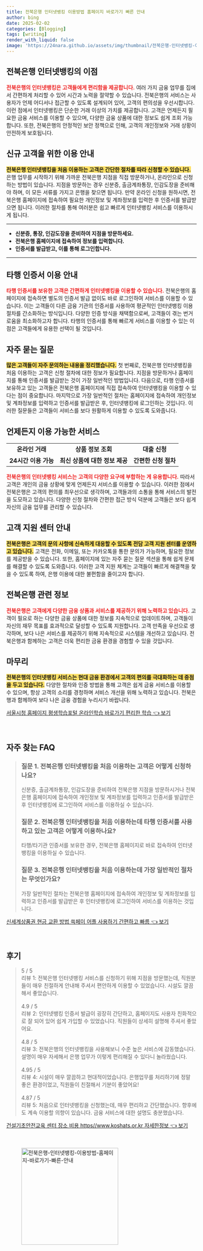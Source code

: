 ```yaml
---
title: 전북은행 인터넷뱅킹 이용방법 홈페이지 바로가기 빠른 안내
author: bing
date: 2025-02-02
categories: [Blogging]
tags: [writing]
render_with_liquid: false
image: 'https://24nara.github.io/assets/img/thumbnail/전북은행-인터넷뱅킹-이용방법-홈페이지-바로가기-빠른-안내.webp'
---
```



<h2 id='전북은행_인터넷뱅킹의_이점'>전북은행 인터넷뱅킹의 이점</h2>

<p><b><span style="color: #ee2323;">전북은행의 인터넷뱅킹은 고객들에게 편리함을 제공합니다.</span></b> 여러 가지 금융 업무를 집에서 간편하게 처리할 수 있어 시간과 노력을 절약할 수 있습니다. 전북은행의 서비스는 사용자가 언제 어디서나 접근할 수 있도록 설계되어 있어, 고객의 편의성을 우선시합니다. 이런 점에서 인터넷뱅킹은 단순한 거래 이상의 가치를 제공합니다. 고객은 언제든지 필요한 금융 서비스를 이용할 수 있으며, 다양한 금융 상품에 대한 정보도 쉽게 조회 가능합니다. 또한, 전북은행의 안정적인 보안 정책으로 인해, 고객의 개인정보와 거래 상황이 안전하게 보호됩니다.</p>

<h2 id='신규_고객을_위한_이용_안내'>신규 고객을 위한 이용 안내</h2>

<p><b><span style="background-color: #ffe066;">전북은행 인터넷뱅킹을 처음 이용하는 고객은 간단한 절차를 따라 신청할 수 있습니다.</span></b> 은행 업무를 시작하기 위해 가까운 전북은행 지점을 직접 방문하거나, 온라인으로 신청하는 방법이 있습니다. 지점을 방문하는 경우 신분증, 출금계좌통장, 인감도장을 준비해야 하며, 이 모든 서류를 가지고 은행을 찾으면 됩니다. 만약 온라인 신청을 원하시면, 전북은행 홈페이지에 접속하여 필요한 개인정보 및 계좌정보를 입력한 후 인증서를 발급받으면 됩니다. 이러한 절차를 통해 여러분은 쉽고 빠르게 인터넷뱅킹 서비스를 이용하시게 됩니다.</p>

<hr />

<ul>
    <li><b>신분증, 통장, 인감도장을 준비하여 지점을 방문하세요.</b></li>
    <li><b>전북은행 홈페이지에 접속하여 정보를 입력합니다.</b></li>
    <li><b>인증서를 발급받고, 이를 통해 로그인합니다.</b></li>
</ul>

<hr />

<h2 id='타행_인증서_이용_안내'>타행 인증서 이용 안내</h2>

<p><b><span style="color: #ee2323;">타행 인증서를 보유한 고객은 간편하게 인터넷뱅킹을 이용할 수 있습니다.</span></b> 전북은행의 홈페이지에 접속하면 별도의 인증서 발급 없이도 바로 로그인하여 서비스를 이용할 수 있습니다. 이는 고객들이 다른 금융 기관의 인증서를 사용하여 평균적인 인터넷뱅킹 이용 절차를 간소화하는 방식입니다. 다양한 인증 방식을 채택함으로써, 고객들이 겪는 번거로움을 최소화하고자 합니다. 타행의 인증서를 통해 빠르게 서비스를 이용할 수 있는 이점은 고객들에게 유용한 선택이 될 것입니다.</p>

<h2 id='자주_묻는_질문'>자주 묻는 질문</h2>

<p><b><span style="background-color: #ffe066;">많은 고객들이 자주 문의하는 내용을 정리했습니다.</span></b> 첫 번째로, 전북은행 인터넷뱅킹을 처음 이용하는 고객은 신청 절차에 대한 정보가 필요합니다. 지점을 방문하거나 홈페이지를 통해 인증서를 발급받는 것이 가장 일반적인 방법입니다. 다음으로, 타행 인증서를 보유하고 있는 고객들은 전북은행 홈페이지에 직접 접속하여 인터넷뱅킹을 이용할 수 있다는 점이 중요합니다. 마지막으로 가장 일반적인 절차는 홈페이지에 접속하여 개인정보 및 계좌정보를 입력하고 인증서를 발급받은 후, 인터넷뱅킹에 로그인하는 것입니다. 이러한 질문들은 고객들이 서비스를 보다 원활하게 이용할 수 있도록 도와줍니다.</p>

<h2 id='언제든지_이용_가능한_서비스'>언제든지 이용 가능한 서비스</h2>

<table>
    <tr>
        <td style="text-align: center; height: 17px;"><b>온라인 거래</b></td>
        <td style="text-align: center; height: 17px;"><b>상품 정보 조회</b></td>
        <td style="text-align: center; height: 17px;"><b>대출 신청</b></td>
    </tr>
    <tr>
        <td style="text-align: center; height: 17px;"><b>24시간 이용 가능</b></td>
        <td style="text-align: center; height: 17px;"><b>최신 상품에 대한 정보 제공</b></td>
        <td style="text-align: center; height: 17px;"><b>간편한 신청 절차</b></td>
    </tr>
</table>

<p><b><span style="color: #ee2323;">전북은행의 인터넷뱅킹 서비스는 고객의 다양한 요구에 부합하는 게 유용합니다.</span></b> 따라서 고객은 개인의 금융 상황에 맞게 언제든지 서비스를 이용할 수 있습니다. 이러한 점에서 전북은행은 고객의 편의를 최우선으로 생각하며, 고객들과의 소통을 통해 서비스의 발전을 도모하고 있습니다. 다양한 신청 절차와 간편한 접근 방식 덕분에 고객들은 보다 쉽게 자신의 금융 업무를 관리할 수 있습니다.</p>

<h2 id='고객_지원_센터_안내'>고객 지원 센터 안내</h2>

<p><b><span style="background-color: #ffe066;">전북은행은 고객의 문의 사항에 신속하게 대응할 수 있도록 전담 고객 지원 센터를 운영하고 있습니다.</span></b> 고객은 전화, 이메일, 또는 카카오톡을 통한 문의가 가능하며, 필요한 정보를 제공받을 수 있습니다. 또한, 홈페이지에 있는 자주 묻는 질문 섹션을 통해 쉽게 문제를 해결할 수 있도록 도와줍니다. 이러한 고객 지원 체계는 고객들이 빠르게 해결책을 찾을 수 있도록 하여, 은행 이용에 대한 불편함을 줄이고자 합니다.</p>

<h2 id='전북은행_관련_정보'>전북은행 관련 정보</h2>

<p><b><span style="color: #ee2323;">전북은행은 고객에게 다양한 금융 상품과 서비스를 제공하기 위해 노력하고 있습니다.</span></b> 고객이 필요로 하는 다양한 금융 상품에 대한 정보를 지속적으로 업데이트하며, 고객들이 자신의 재무 목표를 효과적으로 달성할 수 있도록 지원합니다. 고객 만족을 우선으로 생각하며, 보다 나은 서비스를 제공하기 위해 지속적으로 시스템을 개선하고 있습니다. 전북은행과 함께하는 고객은 더욱 편리한 금융 환경을 경험할 수 있을 것입니다.</p>

<h2 id='마무리'>마무리</h2>

<p><b><span style="background-color: #ffe066;">전북은행의 인터넷뱅킹 서비스는 현대 금융 환경에서 고객의 편의를 극대화하는 데 중점을 두고 있습니다.</span></b> 다양한 절차와 인증 방법을 통해 고객은 쉽게 금융 서비스를 이용할 수 있으며, 항상 고객의 소리를 경청하며 서비스 개선을 위해 노력하고 있습니다. 전북은행과 함께하여 보다 나은 금융 경험을 누리시기 바랍니다.</p>


<p><a class="click-button" title="서울시청 홈페이지 평생학습포털 온라인학습 바로가기 편리한 학습" href="https://24nara.github.io/posts/%EC%84%9C%EC%9A%B8%EC%8B%9C%EC%B2%AD-%ED%99%88%ED%8E%98%EC%9D%B4%EC%A7%80-%ED%8F%89%EC%83%9D%ED%95%99%EC%8A%B5%ED%8F%AC%ED%84%B8-%EC%98%A8%EB%9D%BC%EC%9D%B8%ED%95%99%EC%8A%B5-%EB%B0%94%EB%A1%9C%EA%B0%80%EA%B8%B0-%ED%8E%B8%EB%A6%AC%ED%95%9C-%ED%95%99%EC%8A%B5/" rel="dofollow">서울시청 홈페이지 평생학습포털 온라인학습 바로가기 편리한 학습 👈 보기</a></p><br>
<h2 id='자주_찾는_FAQ'>자주 찾는 FAQ</h2>
<div itemscope="" itemtype="https://schema.org/FAQPage"> 
<blockquote> 
<div itemscope="" itemprop="mainEntity" itemtype="https://schema.org/Question"> 
<h3 itemprop="name">질문 1. 전북은행 인터넷뱅킹을 처음 이용하는 고객은 어떻게 신청하나요?</h3> 
<div itemscope="" itemprop="acceptedAnswer" itemtype="https://schema.org/Answer"> 
<span itemprop="text"> 
<p>신분증, 출금계좌통장, 인감도장을 준비하여 전북은행 지점을 방문하시거나 전북은행 홈페이지에 접속하여 개인정보 및 계좌정보를 입력하고 인증서를 발급받은 후 인터넷뱅킹에 로그인하여 서비스를 이용하실 수 있습니다.</p> 
</span> 
</div> 
</div> 

<div itemscope="" itemprop="mainEntity" itemtype="https://schema.org/Question"> 
<h3 itemprop="name">질문 2. 전북은행 인터넷뱅킹을 처음 이용하는데 타행 인증서를 사용하고 있는 고객은 어떻게 이용하나요?</h3> 
<div itemscope="" itemprop="acceptedAnswer" itemtype="https://schema.org/Answer"> 
<span itemprop="text"> 
<p>타행/타기관 인증서를 보유한 경우, 전북은행 홈페이지로 바로 접속하여 인터넷뱅킹을 이용하실 수 있습니다.</p> 
</span> 
</div> 
</div> 

<div itemscope="" itemprop="mainEntity" itemtype="https://schema.org/Question"> 
<h3 itemprop="name">질문 3. 전북은행 인터넷뱅킹을 처음 이용하는데 가장 일반적인 절차는 무엇인가요?</h3> 
<div itemscope="" itemprop="acceptedAnswer" itemtype="https://schema.org/Answer"> 
<span itemprop="text"> 
<p>가장 일반적인 절차는 전북은행 홈페이지에 접속하여 개인정보 및 계좌정보를 입력하고 인증서를 발급받은 후 인터넷뱅킹에 로그인하여 서비스를 이용하는 것입니다.</p> 
</span> 
</div> 
</div> 
</blockquote> 
</div>
<p><a class="click-button" title="신세계상품권 현금 교환 방법 쓱페이 어플 사용하기 간편하고 빠름" href="https://24nara.github.io/posts/%EC%8B%A0%EC%84%B8%EA%B3%84%EC%83%81%ED%92%88%EA%B6%8C-%ED%98%84%EA%B8%88-%EA%B5%90%ED%99%98-%EB%B0%A9%EB%B2%95-%EC%93%B1%ED%8E%98%EC%9D%B4-%EC%96%B4%ED%94%8C-%EC%82%AC%EC%9A%A9%ED%95%98%EA%B8%B0-%EA%B0%84%ED%8E%B8%ED%95%98%EA%B3%A0-%EB%B9%A0%EB%A6%84/" rel="dofollow">신세계상품권 현금 교환 방법 쓱페이 어플 사용하기 간편하고 빠름 👈 보기</a></p><br>
<h2 id='후기'>후기</h2>
<div itemscope itemtype="https://schema.org/Product">
  <blockquote>
  <div itemprop="review" itemscope itemtype="https://schema.org/Review">
      <div itemprop="reviewRating" itemscope itemtype="https://schema.org/Rating"> <span itemprop="ratingValue">5</span> / <span itemprop="bestRating">5</span> </div>
      <span itemprop="reviewBody">리뷰 1: 전북은행 인터넷뱅킹 서비스를 신청하기 위해 지점을 방문했는데, 직원분들이 매우 친절하게 안내해 주셔서 편안하게 이용할 수 있었습니다. 시설도 깔끔해서 좋았습니다.</span>
  </div>
  <br>
  <div itemprop="review" itemscope itemtype="https://schema.org/Review">
      <div itemprop="reviewRating" itemscope itemtype="https://schema.org/Rating"> <span itemprop="ratingValue">4.9</span> / <span itemprop="bestRating">5</span> </div>
      <span itemprop="reviewBody">리뷰 2: 인터넷뱅킹 인증서 발급이 굉장히 간단하고, 홈페이지도 사용자 친화적으로 잘 되어 있어 쉽게 가입할 수 있었습니다. 직원들이 상세히 설명해 주셔서 좋았어요.</span>
  </div>
  <br>
  <div itemprop="review" itemscope itemtype="https://schema.org/Review">
      <div itemprop="reviewRating" itemscope itemtype="https://schema.org/Rating"> <span itemprop="ratingValue">4.8</span> / <span itemprop="bestRating">5</span> </div>
      <span itemprop="reviewBody">리뷰 3: 전북은행의 인터넷뱅킹을 사용해보니 수준 높은 서비스에 감동했습니다. 설명이 매우 자세해서 은행 업무가 이렇게 편리해질 수 있다니 놀라웠습니다.</span>
  </div>
  <br>
  <div itemprop="review" itemscope itemtype="https://schema.org/Review">
      <div itemprop="reviewRating" itemscope itemtype="https://schema.org/Rating"> <span itemprop="ratingValue">4.95</span> / <span itemprop="bestRating">5</span> </div>
      <span itemprop="reviewBody">리뷰 4: 시설이 매우 깔끔하고 현대적이었습니다. 은행업무를 처리하기에 정말 좋은 환경이었고, 직원들이 친절해서 기분이 좋았어요!</span>
  </div>
  <br>
  <div itemprop="review" itemscope itemtype="https://schema.org/Review">
      <div itemprop="reviewRating" itemscope itemtype="https://schema.org/Rating"> <span itemprop="ratingValue">4.87</span> / <span itemprop="bestRating">5</span> </div>
      <span itemprop="reviewBody">리뷰 5: 처음으로 인터넷뱅킹을 신청했는데, 매우 편리하고 간단했습니다. 향후에도 계속 이용할 의향이 있습니다. 금융 서비스에 대한 설명도 충분했습니다.</span>
  </div>
  </blockquote>
</div>
<p><a class="click-button" title="건설기초안전교육 센터 장소 비용 https//www.koshats.or.kr 자세한정보" href="https://24nara.github.io/posts/%EA%B1%B4%EC%84%A4%EA%B8%B0%EC%B4%88%EC%95%88%EC%A0%84%EA%B5%90%EC%9C%A1-%EC%84%BC%ED%84%B0-%EC%9E%A5%EC%86%8C-%EB%B9%84%EC%9A%A9-httpswww.koshats.or.kr-%EC%9E%90%EC%84%B8%ED%95%9C%EC%A0%95%EB%B3%B4/" rel="dofollow">건설기초안전교육 센터 장소 비용 https//www.koshats.or.kr 자세한정보 👈 보기</a></p><br>
<figure class="image"><img src="https://24nara.github.io/assets/img/thumbnail/전북은행-인터넷뱅킹-이용방법-홈페이지-바로가기-빠른-안내.webp" alt="전북은행-인터넷뱅킹-이용방법-홈페이지-바로가기-빠른-안내" width="256" height="256"></figure>